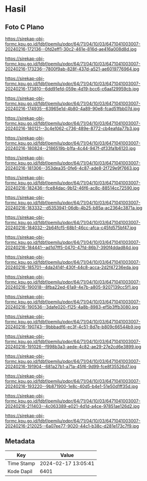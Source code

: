 # Hasil

## Foto C Plano

https://sirekap-obj-formc.kpu.go.id/fdbf/pemilu/pdpr/64/71/04/10/03/6471041003007-20240216-172136--0fd2eff1-30c2-461e-816d-ae416a008d8d.jpg

https://sirekap-obj-formc.kpu.go.id/fdbf/pemilu/pdpr/64/71/04/10/03/6471041003007-20240216-173236--7800f9ab-828f-437d-a521-ae6019776964.jpg

https://sirekap-obj-formc.kpu.go.id/fdbf/pemilu/pdpr/64/71/04/10/03/6471041003007-20240216-173810--6dd91efd-059e-4d19-bcc6-c6aa129959cb.jpg

https://sirekap-obj-formc.kpu.go.id/fdbf/pemilu/pdpr/64/71/04/10/03/6471041003007-20240216-174935--63965e1d-4b80-4a89-90e8-fcad51fbb07d.jpg

https://sirekap-obj-formc.kpu.go.id/fdbf/pemilu/pdpr/64/71/04/10/03/6471041003007-20240216-180121--3c4e1062-c736-489e-8772-cb4eafda77b3.jpg

https://sirekap-obj-formc.kpu.go.id/fdbf/pemilu/pdpr/64/71/04/10/03/6471041003007-20240216-180824--2186519b-b1fa-4c44-947f-df33fa1b6120.jpg

https://sirekap-obj-formc.kpu.go.id/fdbf/pemilu/pdpr/64/71/04/10/03/6471041003007-20240216-181306--353dea35-0fe6-4c87-ade8-2f729e9f7663.jpg

https://sirekap-obj-formc.kpu.go.id/fdbf/pemilu/pdpr/64/71/04/10/03/6471041003007-20240216-182436--fce84dac-9b12-46f6-ac8c-88514cc72590.jpg

https://sirekap-obj-formc.kpu.go.id/fdbf/pemilu/pdpr/64/71/04/10/03/6471041003007-20240216-183332--d5353941-06db-4b25-b85a-ac2364c3871a.jpg

https://sirekap-obj-formc.kpu.go.id/fdbf/pemilu/pdpr/64/71/04/10/03/6471041003007-20240216-184032--2b64fcf5-68b1-46cc-afca-c45fd575bf47.jpg

https://sirekap-obj-formc.kpu.go.id/fdbf/pemilu/pdpr/64/71/04/10/03/6471041003007-20240216-184441--ad1d7ff5-0470-47fd-86b7-390f4ddad84d.jpg

https://sirekap-obj-formc.kpu.go.id/fdbf/pemilu/pdpr/64/71/04/10/03/6471041003007-20240216-185701--4da2414f-430f-44c8-acca-2d2f47236eda.jpg

https://sirekap-obj-formc.kpu.go.id/fdbf/pemilu/pdpr/64/71/04/10/03/6471041003007-20240216-190018--8fba22ed-61a9-4e7b-a805-9207139cc5f1.jpg

https://sirekap-obj-formc.kpu.go.id/fdbf/pemilu/pdpr/64/71/04/10/03/6471041003007-20240216-190536--3dafe020-f125-4a8b-8983-ef5b3ffb3080.jpg

https://sirekap-obj-formc.kpu.go.id/fdbf/pemilu/pdpr/64/71/04/10/03/6471041003007-20240216-190743--9bbbadf6-ec3f-4c51-8d7e-b809c66544b9.jpg

https://sirekap-obj-formc.kpu.go.id/fdbf/pemilu/pdpr/64/71/04/10/03/6471041003007-20240216-191026--f998b3a3-aede-4c82-ae29-27e2cd6e3899.jpg

https://sirekap-obj-formc.kpu.go.id/fdbf/pemilu/pdpr/64/71/04/10/03/6471041003007-20240216-191904--681a27b1-a71a-45f6-9d99-fce8f35526d7.jpg

https://sirekap-obj-formc.kpu.go.id/fdbf/pemilu/pdpr/64/71/04/10/03/6471041003007-20240216-193220--9b871900-1e8c-40d5-b4e1-51e50d1ff35d.jpg

https://sirekap-obj-formc.kpu.go.id/fdbf/pemilu/pdpr/64/71/04/10/03/6471041003007-20240216-211403--4c063389-e021-4d1d-a4ce-97851ae126d2.jpg

https://sirekap-obj-formc.kpu.go.id/fdbf/pemilu/pdpr/64/71/04/10/03/6471041003007-20240216-212025--6a07ee77-9020-44c1-b38c-d281e173c7f9.jpg


## Metadata

| Key        | Value               |
| ---------- | ------------------- |
| Time Stamp | 2024-02-17 13:05:41 |
| Kode Dapil | 6401                |



